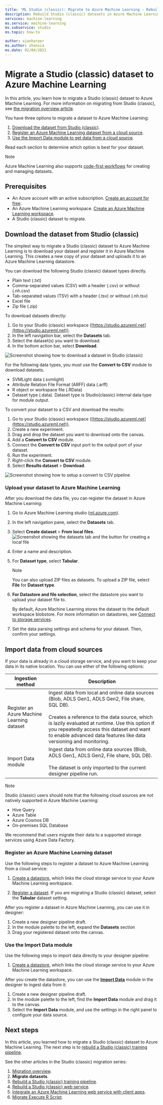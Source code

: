 ```yaml
---
title: 'ML Studio (classic): Migrate to Azure Machine Learning - Rebuild dataset'
description: Rebuild Studio (classic) datasets in Azure Machine Learning designer
services: machine-learning
ms.service: machine-learning
ms.subservice: studio
ms.topic: how-to

author: xiaoharper
ms.author: zhanxia
ms.date: 02/04/2021
---
```


# Migrate a Studio (classic) dataset to Azure Machine Learning

In this article, you learn how to migrate a Studio (classic) dataset to Azure Machine Learning. For more information on migrating from Studio (classic), see [the migration overview article](migrate-overview.md).

You have three options to migrate a dataset to Azure Machine Learning:

1.  [Download the dataset from Studio (classic)](#download-the-dataset-from-studio-classic).
1.  [Register an Azure Machine Learning dataset from a cloud source](#import-data-from-cloud-sources).
1.  [Use the Import Data module to get data from a cloud source](#import-data-from-cloud-sources).

Read each section to determine which option is best for your dataset.

> [!NOTE]
> Azure Machine Learning also supports [code-first workflows](../how-to-create-register-datasets.md) for creating and managing datasets. 

## Prerequisites

- An Azure account with an active subscription. [Create an account for free](https://azure.microsoft.com/free/?WT.mc_id=A261C142F).
- An Azure Machine Learning workspace. [Create an Azure Machine Learning workspace](../how-to-manage-workspace.md#create-a-workspace).
- A Studio (classic) dataset to migrate.


## Download the dataset from Studio (classic)

The simplest way to migrate a  Studio (classic) dataset to Azure Machine Learning is to download your dataset and register it in Azure Machine Learning. This creates a new copy of your dataset and uploads it to an Azure Machine Learning datastore.

You can download the following Studio (classic) dataset types directly.

* Plain text (.txt)
* Comma-separated values (CSV) with a header (.csv) or without (.nh.csv)
* Tab-separated values (TSV) with a header (.tsv) or without (.nh.tsv)
* Excel file
* Zip file (.zip)

To download datasets directly:
1. Go to your Studio (classic) workspace ([https://studio.azureml.net](https://studio.azureml.net)).
1. In the left navigation bar, select the **Datasets** tab.
1. Select the dataset(s) you want to download.
1. In the bottom action bar, select **Download**.

![Screenshot showing how to download a dataset in Studio (classic)](./media/migrate-register-dataset/download-dataset.png)

For the following data types, you must use the **Convert to CSV** module to download datasets.

* SVMLight data (.svmlight) 
* Attribute Relation File Format (ARFF) data (.arff) 
* R object or workspace file (.RData)
* Dataset type (.data). Dataset type is  Studio(classic) internal data type for module output.

To convert your dataset to a CSV and download the results:

1. Go to your Studio (classic) workspace ([https://studio.azureml.net](https://studio.azureml.net)).
1. Create a new experiment.
1. Drag and drop the dataset you want to download onto the canvas.
1. Add a **Convert to CSV** module.
1. Connect the **Convert to CSV** input port to the output port of your dataset.
1. Run the experiment.
1. Right-click the **Convert to CSV** module.
1. Select **Results dataset** > **Download**.

![Screenshot showing how to setup a convert to CSV pipeline](./media/migrate-register-dataset/csv-download-dataset.png)

### Upload your dataset to Azure Machine Learning

After you download the data file, you can register the dataset in Azure Machine Learning:

1. Go to Azure Machine Learning studio ([ml.azure.com](https://ml.azure.com)).
1. In the left navigation pane, select the **Datasets** tab.
1. Select **Create dataset** > **From local files**.
    ![Screenshot showing the datasets tab and the button for creating a local file](./media/migrate-register-dataset/register-dataset.png)
1. Enter a name and description.
1. For **Dataset type**, select **Tabular**.

    > [!NOTE]
    > You can also upload ZIP files as datasets. To upload a ZIP file, select **File** for **Dataset type**.

1. **For Datastore and file selection**, select the datastore you want to upload your dataset file to.

    By default, Azure Machine Learning stores the dataset to the default workspace blobstore. For more information on datastores, see [Connect to storage services](../how-to-access-data.md).

1. Set the data parsing settings and schema for your dataset. Then, confirm your settings.

## Import data from cloud sources

If your data is already in a cloud storage service, and you want to keep your data in its native location. You can use either of the following options:

|Ingestion method|Description|
|---| --- |
|Register an Azure Machine Learning dataset|Ingest data from local and online data sources (Blob, ADLS Gen1, ADLS Gen2, File share, SQL DB). <br><br>Creates a reference to the data source, which is lazily evaluated at runtime. Use this option if you repeatedly access this dataset and want to enable advanced data features like data versioning and monitoring.
|Import Data module|Ingest data from online data sources (Blob, ADLS Gen1, ADLS Gen2, File share, SQL DB). <br><br> The dataset is only imported to the current designer pipeline run.


>[!Note]
> Studio (classic) users should note that the following cloud sources are not natively supported in Azure Machine Learning:
> - Hive Query
> - Azure Table
> - Azure Cosmos DB
> - On-premises SQL Database
>
> We recommend that users migrate their data to a supported storage services using Azure Data Factory.  

### Register an Azure Machine Learning dataset

Use the following steps to register a dataset to Azure Machine Learning from a cloud service: 

1. [Create a datastore](../how-to-connect-data-ui.md#create-datastores), which links the cloud storage service to your Azure Machine Learning workspace. 

1. [Register a dataset](../how-to-connect-data-ui.md#create-datasets). If you are migrating a Studio (classic) dataset, select the **Tabular** dataset setting.

After you register a dataset in Azure Machine Learning, you can use it in designer:
 
1. Create a new designer pipeline draft.
1. In the module palette to the left, expand the **Datasets** section
1. Drag your registered dataset onto the canvas. 

### Use the Import Data module

Use the following steps to import data directly to your designer pipeline:

1. [Create a datastore](https://github.com/MicrosoftDocs/azure-docs-pr/blob/master/articles/machine-learning/how-to-connect-data-ui.md#create-datastores), which links the cloud storage service to your Azure Machine Learning workspace. 

After you create the datastore, you can use the [**Import Data**](../algorithm-module-reference/import-data.md) module in the designer to ingest data from it:

1. Create a new designer pipeline draft.
1. In the module palette to the left, find the **Import Data** module and drag it to the canvas.
1. Select the **Import Data** module, and use the settings in the right panel to configure your data source.

## Next steps

In this article, you learned how to migrate a Studio (classic) dataset to Azure Machine Learning. The next step is to [rebuild a Studio (classic) training pipeline](migrate-rebuild-experiment.md).


See the other articles in the Studio (classic) migration series:

1. [Migration overview](migrate-overview.md).
1. **Migrate datasets**.
1. [Rebuild a Studio (classic) training pipeline](migrate-rebuild-experiment.md).
1. [Rebuild a Studio (classic) web service](migrate-rebuild-web-service.md).
1. [Integrate an Azure Machine Learning web service with client apps](migrate-rebuild-integrate-with-client-app.md).
1. [Migrate Execute R Script](migrate-execute-r-script.md).
